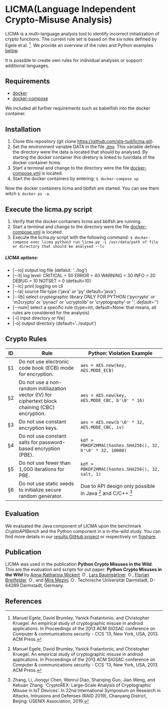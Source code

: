 # LICMA(Language Independent Crypto-Misuse Analysis)

LICMA is a multi-language analysis tool to identify incorrect initialization of crypto functions.
The current rule set is based on the six rules defined by Egele et al. [^1]. We provide an overview of the rules and Python examples [below](https://github.com/stg-tud/licma#crypto-rules).

It is possible to create own rules for individual analyses or support additional languages.

## Requirements
- [docker](https://docs.docker.com/get-docker/)
- [docker-compose](https://docs.docker.com/compose/install/)

We included all further requirements such as babelfish into the docker container. 

## Installation
1. Clone this repository (git clone https://github.com/stg-tud/licma.git).
2. Set the environment variable DATA in the file [.env](.env). This variable
defines the directory were the data is located that should by analysed.
By starting the docker container this diretory is linked to /usr/data of
the docker container licma.
3. Start a terminal and change to the directory were the file [docker-compose.yml](docker-compose.yml)
is located.
4. Start the docker containers by entering: `$ docker-compose up`

Now the docker containers licma and bblfsh are started. You can see them witch `$ docker ps -a`. 

## Execute the licma.py script
1. Verify that the docker containers licma and bblfsh are running.
2. Start a terminal and change to the directory were the file [docker-compose.yml](docker-compose.yml)
is located.
3. Execute the licma.py script with the following command:
`$ docker-compose exec licma python3 run_licma.py -i /usr/data/path of file or directory that should be analysed --lc`


##### LICMA options:
- [--lo] output log file (defalut: '../log')
- [--ll] log level: CRITICAL = 50 ERROR = 40 WARNING = 30 INFO = 20 DEBUG = 10 NOTSET = 0 (default=10)
- [--lc] print logging on cli
- [--la] source file type ('java' or 'py' default='java')
- [--lib] select cryptographic library ONLY FOR PYTHON ('pycrypto' or 'm2crypto' or 'pynacl' or 'ucryptolib' or 'cryptography' or '*', default='*')
- [--num] select a specific rule (type=int, default=None: that means, all rules are considered for the analysis)
- [-i] input directory or file]
- [-o] output directory (default='../output')


## Crypto Rules

| **ID** | **Rule**                                                                                           | **Python: Violation Example**                                                                                         |
|--------|----------------------------------------------------------------------------------------------------|-----------------------------------------------------------------------------------------------------------------------|
| §1     | Do not use electronic code book (ECB) mode for encryption.                                         | `aes = AES.new(key, AES.MODE_ECB)`                                                                      |
| §2     | Do not use a non-random initiliazation vector (IV) for ciphertext block chaining (CBC) encryption. | `aes = AES.new(key, AES.MODE_CBC, b'\0' * 16)`                                                             |
| §3     | Do not use constant encryption keys.                                                               | `aes = AES.new(b'\0' * 32, AES.MODE_CBC, iv)`                                                               |
| §4     | Do not use constant salts for password-based encryption (PBE).                                     | `kdf = PBKDF2HMAC(hashes.SHA256(), 32, b'\0' * 32, 10000)`                                                  |
| §5     | Do not use fewer than 1,000 iterations for PBE.                                                    | `kdf = PBKDF2HMAC(hashes.SHA256(), 32, salt, 1)`                                                            |
| §6     | Do not use static seeds to initialize secure random generator.                                     | Due to API design only possible in  Java [^1] and C/C++ [^2] |

## Evaluation

We evaluated the Java component of LICMA upon the benchmark *CryptoAPIBench* and the Python component in a in-the-wild study. You can find more details in our [results GitHub project](https://github.com/stg-tud/python-crypto-misuses-study-results) or respectively on [figshare](https://doi.org/10.6084/m9.figshare.16499085.v1). 


## Publication

LICMA was used in the publication **Python Crypto Misuses in the Wild**. 
This are the evaluation and scripts for out paper: **Python Crypto Misuses in the Wild** by
<a itemprop="sameAs" content="https://orcid.org/0000-0002-1441-2423" href="https://orcid.org/0000-0002-1441-2423" target="orcid.widget" rel="me noopener noreferrer" style="vertical-align:left;">Anna-Katharina Wickert<img src="https://orcid.org/sites/default/files/images/orcid_16x16.png" style="width:1em;margin-left:.5em;" alt="ORCID iD icon"></a>, <a itemprop="sameAs" content="https://orcid.org/0000-0002-5805-2773" href="https://orcid.org/0000-0002-5805-2773" target="orcid.widget" rel="me noopener noreferrer" style="vertical-align:left;">Lars Baumgärtner<img src="https://orcid.org/sites/default/files/images/orcid_16x16.png" style="width:1em;margin-left:.5em;" alt="ORCID iD icon"></a>, <a itemprop="sameAs" content="https://orcid.org/0000-0003-2337-1819" href="https://orcid.org/0000-0003-2337-1819" target="orcid.widget" rel="me noopener noreferrer" style="vertical-align:left;">Florian Breitfelder<img src="https://orcid.org/sites/default/files/images/orcid_16x16.png" style="width:1em;margin-left:.5em;" alt="ORCID iD icon"></a>, and <a itemprop="sameAs" content="https://orcid.org/0000-0001-6563-7537" href="https://orcid.org/0000-0001-6563-7537" target="orcid.widget" rel="me noopener noreferrer" style="vertical-align:left;">Mira Mezini<img src="https://orcid.org/sites/default/files/images/orcid_16x16.png" style="width:1em;margin-left:.5em;" alt="ORCID iD icon"></a>.
Technische Universität Darmstadt, D-64289 Darmstadt, Germany.

## References
[^1]: Manuel Egele, David Brumley, Yanick Fratantonio, and Christopher Kruegel. An empirical study of cryptographic misuse in android applications. In Proceedings of the 2013 ACM SIGSAC conference on Computer & communications security - CCS '13, New York, USA, 2013. ACM Press.
[^2]: Zhang, Li, Jiongyi Chen, Wenrui Diao, Shanqing Guo, Jian Weng, and Kehuan Zhang. ‘CryptoREX: Large-Scale Analysis of Cryptographic Misuse in IoT Devices’. In 22nd International Symposium on Research in Attacks, Intrusions and Defenses (RAID 2019), Chaoyang District, Beijing: USENIX Association, 2019. 

